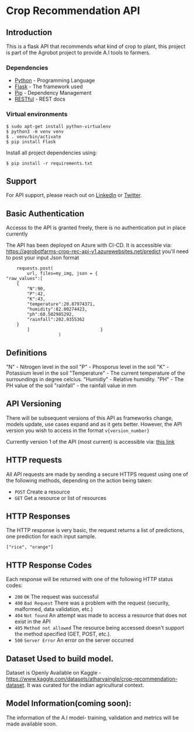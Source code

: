 # Crop Recommendation API

## Introduction
This is a flask API that recommends what kind of crop to plant, this project is part of the Agrobot project to provide A.I tools to farmers.

### Dependencies

* [Python](https://www.python.org/) - Programming Language
* [Flask](https://flask.palletsprojects.com/) - The framework used
* [Pip](https://pypi.org/project/pip/) - Dependency Management
* [RESTful](https://restfulapi.net/) - REST docs

### Virtual environments

```
$ sudo apt-get install python-virtualenv
$ python3 -m venv venv
$ . venv/bin/activate
$ pip install Flask
```

Install all project dependencies using:

```
$ pip install -r requirements.txt
```
## Support
For API support, please reach out on [LinkedIn](https://www.linkedin.com/in/olufemi-victor-tolulope/) or [Twitter](https://twitter.com/Osinkoluolufemi).

## Basic Authentication

Accesss to the API is granted freely, there is no authentication put in place currently

The API has been deployed on Azure with CI-CD. It is accessible via: https://agrobotfarms-crop-rec-api-v1.azurewebsites.net/predict you'll need to post your input Json format

``` POST
    requests.post(
        url, files=my_img, json = {
"raw_values":[
    {
        "N":90,
        "P":42,
        "K":43,
        "temperature":20.87974371,
        "humidity":82.00274423,
        "ph":60.502985292,
        "rainfall":202.9355362
    }
        ]                           }
                    ) 
```
## Definitions

"N" - Nitrogen level in the soil
"P"  - Phosporus level in the soil
"K" - Potassium level in the soil
"Temperature" - The current temperature of the surroundings in degree celcius.
"Humidiy" - Relative humidity.
"PH" - The PH value of the soil
"rainfall" - the rainfall value in mm

## API Versioning
There will be subsequent versions of this API as frameworks change, models update, use cases expand and as it gets better. However, the API version you wish to access in the format `v{version_number}`

Currently version 1 of the API (most current) is accessible via:
[this link](https://agrobotfarms-crop-rec-api-v1.azurewebsites.net/predict)

## HTTP requests
All API requests are made by sending a secure HTTPS request using one of the following methods, depending on the action being taken:

* `POST` Create a resource
* `GET` Get a resource or list of resources

## HTTP Responses
The HTTP response is very basic, the request returns a list of predictions, one prediction for each input sample.
```
["rice", "orange"]

```
## HTTP Response Codes
Each response will be returned with one of the following HTTP status codes:

* `200` `OK` The request was successful
* `400` `Bad Request` There was a problem with the request (security, malformed, data validation, etc.)
* `404` `Not found` An attempt was made to access a resource that does not exist in the API
* `405` `Method not allowed` The resource being accessed doesn't support the method specified (GET, POST, etc.).
* `500` `Server Error` An error on the server occurred

## Dataset Used to build model.
Dataset is Openly Available on Kaggle - https://www.kaggle.com/datasets/atharvaingle/crop-recommendation-dataset. It was curated for the indian agricultural context. 

## Model Information(coming soon):

The information of the A.I model- training, validation and metrics will be made available soon.